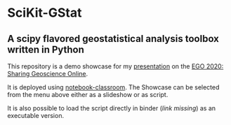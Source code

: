 # SciKit-GStat
## A scipy flavored geostatistical analysis toolbox written in Python

This repository is a demo showcase for my [presentation](https://meetingorganizer.copernicus.org/EGU2020/EGU2020-6678.html) on the [EGO 2020: Sharing Geoscience Online](https://www.egu2020.eu/).

It is deployed using [notebook-classroom](https://github.com/hydrocode-de/notebook-classroom). The Showcase can be selected from the menu above either as a slideshow or as script.

It is also possible to load the script directly in binder (*link missing*) as an executable version.
